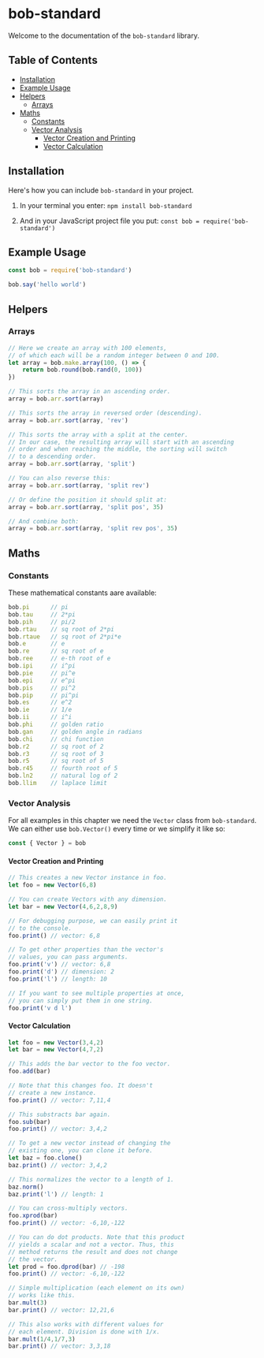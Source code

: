 # bob-standard

Welcome to the documentation of the `bob-standard` library.


## Table of Contents
- [Installation](#installation)
- [Example Usage](#example-usage)
- [Helpers](#helpers)
   - [Arrays](#arrays)
- [Maths](#maths)
   - [Constants](#constants)
   - [Vector Analysis](#vector-analysis)
      - [Vector Creation and Printing](#vector-creation-and-printing)
      - [Vector Calculation](#vector-calculation)


## Installation

Here's how you can include `bob-standard` in your project.

1. In your terminal you enter:
`
npm install bob-standard
`

2. And in your JavaScript project file you put:
`
const bob = require('bob-standard')
`

## Example Usage
```js
const bob = require('bob-standard')

bob.say('hello world')
```

## Helpers

### Arrays
```js
// Here we create an array with 100 elements,
// of which each will be a random integer between 0 and 100.
let array = bob.make.array(100, () => {
    return bob.round(bob.rand(0, 100))
})

// This sorts the array in an ascending order.
array = bob.arr.sort(array)

// This sorts the array in reversed order (descending).
array = bob.arr.sort(array, 'rev')

// This sorts the array with a split at the center.
// In our case, the resulting array will start with an ascending
// order and when reaching the middle, the sorting will switch
// to a descending order.
array = bob.arr.sort(array, 'split')

// You can also reverse this:
array = bob.arr.sort(array, 'split rev')

// Or define the position it should split at:
array = bob.arr.sort(array, 'split pos', 35)

// And combine both:
array = bob.arr.sort(array, 'split rev pos', 35)
```

## Maths

### Constants
These mathematical constants aare available:
```js
bob.pi      // pi
bob.tau     // 2*pi
bob.pih     // pi/2
bob.rtau    // sq root of 2*pi
bob.rtaue   // sq root of 2*pi*e
bob.e       // e
bob.re      // sq root of e
bob.ree     // e-th root of e
bob.ipi     // i^pi
bob.pie     // pi^e
bob.epi     // e^pi
bob.pis     // pi^2
bob.pip     // pi^pi
bob.es      // e^2
bob.ie      // 1/e
bob.ii      // i^i
bob.phi     // golden ratio
bob.gan     // golden angle in radians
bob.chi     // chi function
bob.r2      // sq root of 2
bob.r3      // sq root of 3
bob.r5      // sq root of 5
bob.r45     // fourth root of 5
bob.ln2     // natural log of 2
bob.llim    // laplace limit
```

### Vector Analysis
For all examples in this chapter we need the `Vector` class from `bob-standard`. We can either use `bob.Vector()` every time or we simplify it like so:
```js
const { Vector } = bob
```

#### Vector Creation and Printing
```js
// This creates a new Vector instance in foo.
let foo = new Vector(6,8)

// You can create Vectors with any dimension.
let bar = new Vector(4,6,2,8,9)

// For debugging purpose, we can easily print it
// to the console.
foo.print() // vector: 6,8

// To get other properties than the vector's
// values, you can pass arguments.
foo.print('v') // vector: 6,8
foo.print('d') // dimension: 2
foo.print('l') // length: 10

// If you want to see multiple properties at once,
// you can simply put them in one string.
foo.print('v d l')
```

#### Vector Calculation
```js
let foo = new Vector(3,4,2)
let bar = new Vector(4,7,2)

// This adds the bar vector to the foo vector.
foo.add(bar)

// Note that this changes foo. It doesn't
// create a new instance.
foo.print() // vector: 7,11,4

// This substracts bar again.
foo.sub(bar)
foo.print() // vector: 3,4,2

// To get a new vector instead of changing the
// existing one, you can clone it before.
let baz = foo.clone()
baz.print() // vector: 3,4,2

// This normalizes the vector to a length of 1.
baz.norm()
baz.print('l') // length: 1

// You can cross-multiply vectors.
foo.xprod(bar)
foo.print() // vector: -6,10,-122

// You can do dot products. Note that this product
// yields a scalar and not a vector. Thus, this
// method returns the result and does not change
// the vector.
let prod = foo.dprod(bar) // -198
foo.print() // vector: -6,10,-122

// Simple multiplication (each element on its own)
// works like this.
bar.mult(3)
bar.print() // vector: 12,21,6

// This also works with different values for
// each element. Division is done with 1/x.
bar.mult(1/4,1/7,3)
bar.print() // vector: 3,3,18
```

